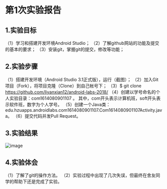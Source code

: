 # 第1次实验报告
## 1.实验目标
（1）学习和搭建开发环境Android Studio；
（2）了解github网站的功能及提交的基本的要求；
（3）安装git，掌握git的提交，修改等功能；
## 2.实验步骤
（1）搭建开发环境（Android Studio 3.1正式版），运行（截图）；
（2）加入Git项目（Fork），将项目克隆（Clone）到自己帐号下；
（3）$ git clone https://github.com/liyanxian12/android-labs-2018/
（4）创建以学号命名的个人实验目录：com1614080901107 。
其中，com开头表示计算机班，soft开头表示软件班，数字为个人学号。
（5）创建一个Java类：edu.hzuapps.androidlabs.com1614080901107.Com1614080901107Activity.java。
（6）提交代码并发Pull Request。
## 3.实验结果
![image](https://github.com/liyanxian12/android-labs-2018/blob/master/com1614080901107/Com1614080901107Activity.png)
## 4.实验体会
（1）了解了git的操作方法。
（2）实验过程中出现了几次失误，但最终在舍友同学的帮助下还是完成了实验。
